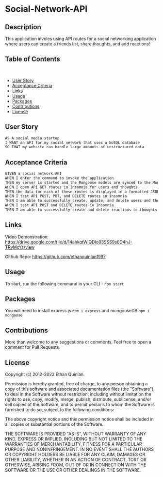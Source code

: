 # Social-Network-API

## Description 
This application involes using API routes for a social networking application where users can create a friends list, share thoughts, and add reactions! 

## Table of Contents
​
* [User Story](#user-story)
* [Acceptance Criteria](#acceptance-criteria)
* [Links](#links)
* [Usage](#usage)
* [Packages](#packages)
* [Contributions](#contributions)
* [License](#license)

## User Story <a name="user-story"></a>
```md
AS A social media startup
I WANT an API for my social network that uses a NoSQL database
SO THAT my website can handle large amounts of unstructured data
```

## Acceptance Criteria <a name="acceptance-criteria"></a>
```md
GIVEN a social network API
WHEN I enter the command to invoke the application
THEN my server is started and the Mongoose models are synced to the MongoDB database
WHEN I open API GET routes in Insomnia for users and thoughts
THEN the data for each of these routes is displayed in a formatted JSON
WHEN I test API POST, PUT, and DELETE routes in Insomnia
THEN I am able to successfully create, update, and delete users and thoughts in my database
WHEN I test API POST and DELETE routes in Insomnia
THEN I am able to successfully create and delete reactions to thoughts and add and remove friends to a user’s friend list
```
## Links <a name="links"></a>
Video Demonstration: https://drive.google.com/file/d/14ahkqtWlQDIo03SSS9s0D4hJ-TRyMcYs/view

Github Repo: https://github.com/ethanquinlan1997

## Usage <a name="usage"></a>
To start, run the following command in your CLI - ```npm start```

## Packages <a name="packages"></a>
You will need to install express.js ```npm i express``` and mongooseDB ```npm i mongoose```

## Contributions <a name="contributions"></a>
More than welcome to any suggestions or comments. Feel free to open a comment for Pull Requests.

## License <a name="license"></a>

Copyright (c) 2012-2022 Ethan Quinlan.

Permission is hereby granted, free of charge, to any person obtaining
a copy of this software and associated documentation files (the
"Software"), to deal in the Software without restriction, including
without limitation the rights to use, copy, modify, merge, publish,
distribute, sublicense, and/or sell copies of the Software, and to
permit persons to whom the Software is furnished to do so, subject to
the following conditions:

The above copyright notice and this permission notice shall be
included in all copies or substantial portions of the Software.

THE SOFTWARE IS PROVIDED "AS IS", WITHOUT WARRANTY OF ANY KIND,
EXPRESS OR IMPLIED, INCLUDING BUT NOT LIMITED TO THE WARRANTIES OF
MERCHANTABILITY, FITNESS FOR A PARTICULAR PURPOSE AND
NONINFRINGEMENT. IN NO EVENT SHALL THE AUTHORS OR COPYRIGHT HOLDERS BE
LIABLE FOR ANY CLAIM, DAMAGES OR OTHER LIABILITY, WHETHER IN AN ACTION
OF CONTRACT, TORT OR OTHERWISE, ARISING FROM, OUT OF OR IN CONNECTION
WITH THE SOFTWARE OR THE USE OR OTHER DEALINGS IN THE SOFTWARE.
